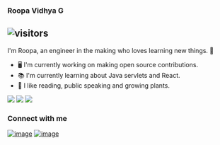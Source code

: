 ### Roopa Vidhya G

## ![visitors](https://visitor-badge.glitch.me/badge?page_id=random3900)

I'm Roopa, an engineer in the making who loves learning new things. :wave:

* :desktop_computer: I'm currently working on making open source contributions.
* :books: I'm currently learning about Java servlets and React.
* :seedling: I like reading, public speaking and growing plants.

![](https://github-readme-stats.vercel.app/api/top-langs/?username=random3900) ![](https://github-readme-stats.vercel.app/api?username=random3900&show_icons=true&line_height=33&hide_rank=true)
<img src="https://activity-graph.herokuapp.com/graph?username=random3900&bg_color=f3f3f3&color=333333&line=4f94ef&point=4f94ef&area=true&hide_border=true"/>

### Connect with me

[![image](https://img.shields.io/badge/LinkedIn-0077B5?style=for-the-badge&logo=linkedin&logoColor=white)](https://www.linkedin.com/in/www.linkedin.com/in/roopa-vidhya-g/)
[![image](https://img.shields.io/badge/Gmail-D14836?style=for-the-badge&logo=gmail&logoColor=white)](mailto:roopavidhyaa@gmail.com)
